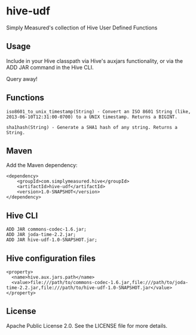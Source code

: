 hive-udf
========

Simply Measured's collection of Hive User Defined Functions

Usage
-----

Include in your Hive classpath via Hive's auxjars functionality, or via the ADD JAR command in the Hive CLI.

Query away!

Functions
---------

    iso8601_to_unix_timestamp(String) - Convert an ISO 8601 String (like, 2013-06-10T12:31:00-0700) to a UNIX timestamp. Returns a BIGINT.

    sha1hash(String) - Generate a SHA1 hash of any string. Returns a String.

Maven
-----

Add the Maven dependency:

    <dependency>
        <groupId>com.simplymeasured.hive</groupId>
        <artifactId>hive-udf</artifactId>
        <version>1.0-SNAPSHOT</version>
    </dependency>

Hive CLI
--------

    ADD JAR commons-codec-1.6.jar;
    ADD JAR joda-time-2.2.jar;
    ADD JAR hive-udf-1.0-SNAPSHOT.jar;

Hive configuration files
------------------------

    <property>
      <name>hive.aux.jars.path</name>
      <value>file:///path/to/commons-codec-1.6.jar,file:///path/to/joda-time-2.2.jar,file:///path/to/hive-udf-1.0-SNAPSHOT.jar</value>
    </property>

License
-------

Apache Public License 2.0. See the LICENSE file for more details.
